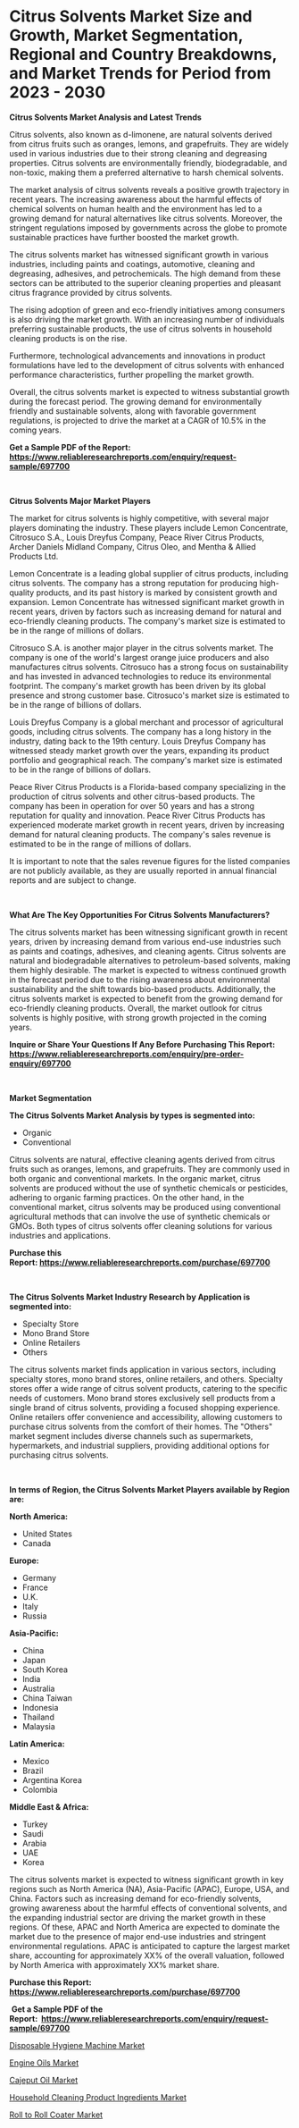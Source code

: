 <p><h1>Citrus Solvents Market Size and Growth, Market Segmentation, Regional and Country Breakdowns, and Market Trends for Period from 2023 -  2030</h1></p><p><strong>Citrus Solvents Market Analysis and Latest Trends</strong></p>
<p><p>Citrus solvents, also known as d-limonene, are natural solvents derived from citrus fruits such as oranges, lemons, and grapefruits. They are widely used in various industries due to their strong cleaning and degreasing properties. Citrus solvents are environmentally friendly, biodegradable, and non-toxic, making them a preferred alternative to harsh chemical solvents.</p><p>The market analysis of citrus solvents reveals a positive growth trajectory in recent years. The increasing awareness about the harmful effects of chemical solvents on human health and the environment has led to a growing demand for natural alternatives like citrus solvents. Moreover, the stringent regulations imposed by governments across the globe to promote sustainable practices have further boosted the market growth.</p><p>The citrus solvents market has witnessed significant growth in various industries, including paints and coatings, automotive, cleaning and degreasing, adhesives, and petrochemicals. The high demand from these sectors can be attributed to the superior cleaning properties and pleasant citrus fragrance provided by citrus solvents.</p><p>The rising adoption of green and eco-friendly initiatives among consumers is also driving the market growth. With an increasing number of individuals preferring sustainable products, the use of citrus solvents in household cleaning products is on the rise.</p><p>Furthermore, technological advancements and innovations in product formulations have led to the development of citrus solvents with enhanced performance characteristics, further propelling the market growth.</p><p>Overall, the citrus solvents market is expected to witness substantial growth during the forecast period. The growing demand for environmentally friendly and sustainable solvents, along with favorable government regulations, is projected to drive the market at a CAGR of 10.5% in the coming years.</p></p>
<p><strong>Get a Sample PDF of the Report:&nbsp; <a href="https://www.reliableresearchreports.com/enquiry/request-sample/697700">https://www.reliableresearchreports.com/enquiry/request-sample/697700</a></strong></p>
<p>&nbsp;</p>
<p><strong>Citrus Solvents Major Market Players</strong></p>
<p><p>The market for citrus solvents is highly competitive, with several major players dominating the industry. These players include Lemon Concentrate, Citrosuco S.A., Louis Dreyfus Company, Peace River Citrus Products, Archer Daniels Midland Company, Citrus Oleo, and Mentha & Allied Products Ltd.</p><p>Lemon Concentrate is a leading global supplier of citrus products, including citrus solvents. The company has a strong reputation for producing high-quality products, and its past history is marked by consistent growth and expansion. Lemon Concentrate has witnessed significant market growth in recent years, driven by factors such as increasing demand for natural and eco-friendly cleaning products. The company's market size is estimated to be in the range of millions of dollars.</p><p>Citrosuco S.A. is another major player in the citrus solvents market. The company is one of the world's largest orange juice producers and also manufactures citrus solvents. Citrosuco has a strong focus on sustainability and has invested in advanced technologies to reduce its environmental footprint. The company's market growth has been driven by its global presence and strong customer base. Citrosuco's market size is estimated to be in the range of billions of dollars.</p><p>Louis Dreyfus Company is a global merchant and processor of agricultural goods, including citrus solvents. The company has a long history in the industry, dating back to the 19th century. Louis Dreyfus Company has witnessed steady market growth over the years, expanding its product portfolio and geographical reach. The company's market size is estimated to be in the range of billions of dollars.</p><p>Peace River Citrus Products is a Florida-based company specializing in the production of citrus solvents and other citrus-based products. The company has been in operation for over 50 years and has a strong reputation for quality and innovation. Peace River Citrus Products has experienced moderate market growth in recent years, driven by increasing demand for natural cleaning products. The company's sales revenue is estimated to be in the range of millions of dollars.</p><p>It is important to note that the sales revenue figures for the listed companies are not publicly available, as they are usually reported in annual financial reports and are subject to change.</p></p>
<p>&nbsp;</p>
<p><strong>What Are The Key Opportunities For Citrus Solvents Manufacturers?</strong></p>
<p><p>The citrus solvents market has been witnessing significant growth in recent years, driven by increasing demand from various end-use industries such as paints and coatings, adhesives, and cleaning agents. Citrus solvents are natural and biodegradable alternatives to petroleum-based solvents, making them highly desirable. The market is expected to witness continued growth in the forecast period due to the rising awareness about environmental sustainability and the shift towards bio-based products. Additionally, the citrus solvents market is expected to benefit from the growing demand for eco-friendly cleaning products. Overall, the market outlook for citrus solvents is highly positive, with strong growth projected in the coming years.</p></p>
<p><strong>Inquire or Share Your Questions If Any Before Purchasing This Report: <a href="https://www.reliableresearchreports.com/enquiry/pre-order-enquiry/697700">https://www.reliableresearchreports.com/enquiry/pre-order-enquiry/697700</a></strong></p>
<p>&nbsp;</p>
<p><strong>Market Segmentation</strong></p>
<p><strong>The Citrus Solvents Market Analysis by types is segmented into:</strong></p>
<p><ul><li>Organic</li><li>Conventional</li></ul></p>
<p><p>Citrus solvents are natural, effective cleaning agents derived from citrus fruits such as oranges, lemons, and grapefruits. They are commonly used in both organic and conventional markets. In the organic market, citrus solvents are produced without the use of synthetic chemicals or pesticides, adhering to organic farming practices. On the other hand, in the conventional market, citrus solvents may be produced using conventional agricultural methods that can involve the use of synthetic chemicals or GMOs. Both types of citrus solvents offer cleaning solutions for various industries and applications.</p></p>
<p><strong>Purchase this Report:&nbsp;<a href="https://www.reliableresearchreports.com/purchase/697700">https://www.reliableresearchreports.com/purchase/697700</a></strong></p>
<p>&nbsp;</p>
<p><strong>The Citrus Solvents Market Industry Research by Application is segmented into:</strong></p>
<p><ul><li>Specialty Store</li><li>Mono Brand Store</li><li>Online Retailers</li><li>Others</li></ul></p>
<p><p>The citrus solvents market finds application in various sectors, including specialty stores, mono brand stores, online retailers, and others. Specialty stores offer a wide range of citrus solvent products, catering to the specific needs of customers. Mono brand stores exclusively sell products from a single brand of citrus solvents, providing a focused shopping experience. Online retailers offer convenience and accessibility, allowing customers to purchase citrus solvents from the comfort of their homes. The "Others" market segment includes diverse channels such as supermarkets, hypermarkets, and industrial suppliers, providing additional options for purchasing citrus solvents.</p></p>
<p>&nbsp;</p>
<p><strong>In terms of Region, the Citrus Solvents Market Players available by Region are:</strong></p>
<p>
    <p> <strong> North America: </strong>
        <ul>
            <li>United States</li>
            <li>Canada</li>
        </ul>
        </p> 
    <p> <strong> Europe: </strong>
        <ul>
            <li>Germany</li>
            <li>France</li>
            <li>U.K.</li>
            <li>Italy</li>
            <li>Russia</li>
        </ul>
        </p> 
    <p> <strong> Asia-Pacific: </strong>
        <ul>
            <li>China</li>
            <li>Japan</li>
            <li>South Korea</li>
            <li>India</li>
            <li>Australia</li>
            <li>China Taiwan</li>
            <li>Indonesia</li>
            <li>Thailand</li>
            <li>Malaysia</li>
        </ul>
        </p> 
    <p> <strong> Latin America: </strong>
        <ul>
            <li>Mexico</li>
            <li>Brazil</li>
            <li>Argentina Korea</li>
            <li>Colombia</li>
        </ul>
        </p> 
    <p> <strong> Middle East & Africa: </strong>
        <ul>
            <li>Turkey</li>
            <li>Saudi</li>
            <li>Arabia</li>
            <li>UAE</li>
            <li>Korea</li>
        </ul>
    </p>
    </p>
<p><p>The citrus solvents market is expected to witness significant growth in key regions such as North America (NA), Asia-Pacific (APAC), Europe, USA, and China. Factors such as increasing demand for eco-friendly solvents, growing awareness about the harmful effects of conventional solvents, and the expanding industrial sector are driving the market growth in these regions. Of these, APAC and North America are expected to dominate the market due to the presence of major end-use industries and stringent environmental regulations. APAC is anticipated to capture the largest market share, accounting for approximately XX% of the overall valuation, followed by North America with approximately XX% market share.</p></p>
<p><strong>Purchase this Report: <a href="https://www.reliableresearchreports.com/purchase/697700">https://www.reliableresearchreports.com/purchase/697700</a></strong></p>
<p>&nbsp;<strong>Get a Sample PDF of the Report:&nbsp;&nbsp;<a href="https://www.reliableresearchreports.com/enquiry/request-sample/697700">https://www.reliableresearchreports.com/enquiry/request-sample/697700</a></strong></p>
<p><strong></strong></p>
<p><p><a href="https://github.com/sofayahoo2023/Market-Research-Report-List-1/blob/main/disposable-hygiene-machine-market.md">Disposable Hygiene Machine Market</a></p><p><a href="https://medium.com/@judithhoffman05/engine-oils-market-size-growth-forecast-2023-2030-d1f394c353ac">Engine Oils Market</a></p><p><a href="https://medium.com/@angelaarnold1941/cajeput-oil-market-size-growth-forecast-2023-2030-2d14c1648352">Cajeput Oil Market</a></p><p><a href="https://github.com/vimar16th/Market-Research-Report-List-1/blob/main/household-cleaning-product-ingredients-market.md">Household Cleaning Product Ingredients Market</a></p><p><a href="https://www.linkedin.com/pulse/roll-coater-market-insights-players-forecast-till-2030-ushbe/">Roll to Roll Coater Market</a></p></p>